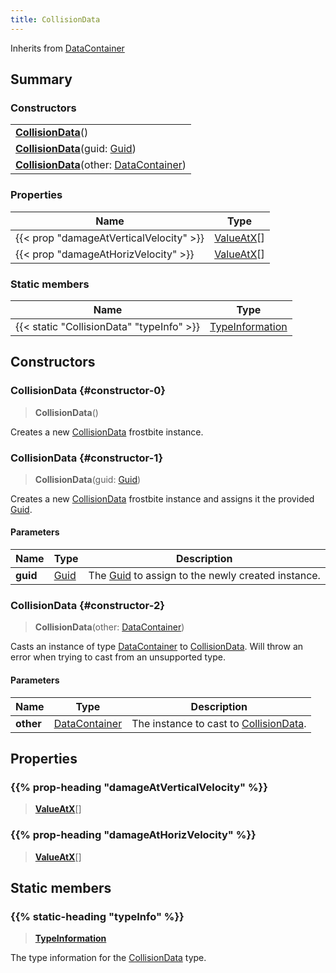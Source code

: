 ```yaml
---
title: CollisionData
---
```


Inherits from [DataContainer](/vext/ref/shared/type/datacontainer)

## Summary

### Constructors

|  |
| --- |
| **[CollisionData](#constructor-0)**() |
| **[CollisionData](#constructor-1)**(guid: [Guid](/vext/ref/shared/type/guid)) |
| **[CollisionData](#constructor-2)**(other: [DataContainer](/vext/ref/shared/type/datacontainer)) |

### Properties

| Name | Type |
| ---- | ---- |
| {{< prop "damageAtVerticalVelocity" >}} | [ValueAtX](/vext/ref/fb/valueatx)[] |
| {{< prop "damageAtHorizVelocity" >}} | [ValueAtX](/vext/ref/fb/valueatx)[] |

### Static members

| Name | Type |
| ---- | ---- |
| {{< static "CollisionData" "typeInfo" >}} | [TypeInformation](/vext/ref/shared/type/typeinformation) |

## Constructors

### CollisionData {#constructor-0}

> **CollisionData**()

Creates a new [CollisionData](/vext/ref/fb/collisiondata) frostbite instance.

### CollisionData {#constructor-1}

> **CollisionData**(guid: [Guid](/vext/ref/shared/type/guid))

Creates a new [CollisionData](/vext/ref/fb/collisiondata) frostbite instance and assigns it the provided [Guid](/vext/ref/shared/type/guid).

#### Parameters

| Name | Type | Description |
| ---- | ---- | ----------- |
| **guid** | [Guid](/vext/ref/shared/type/guid) | The [Guid](/vext/ref/shared/type/guid) to assign to the newly created instance. |

### CollisionData {#constructor-2}

> **CollisionData**(other: [DataContainer](/vext/ref/shared/type/datacontainer))

Casts an instance of type [DataContainer](/vext/ref/shared/type/datacontainer) to [CollisionData](/vext/ref/fb/collisiondata). Will throw an error when trying to cast from an unsupported type.

#### Parameters

| Name | Type | Description |
| ---- | ---- | ----------- |
| **other** | [DataContainer](/vext/ref/shared/type/datacontainer) | The instance to cast to [CollisionData](/vext/ref/fb/collisiondata). |

## Properties

### {{% prop-heading "damageAtVerticalVelocity" %}}

> **[ValueAtX](/vext/ref/fb/valueatx)**[]

### {{% prop-heading "damageAtHorizVelocity" %}}

> **[ValueAtX](/vext/ref/fb/valueatx)**[]

## Static members

### {{% static-heading "typeInfo" %}}

> **[TypeInformation](/vext/ref/shared/type/typeinformation)**

The type information for the [CollisionData](/vext/ref/fb/collisiondata) type.

